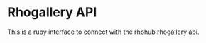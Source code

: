 Rhogallery API
==================
This is a ruby interface to connect with the rhohub rhogallery api. 